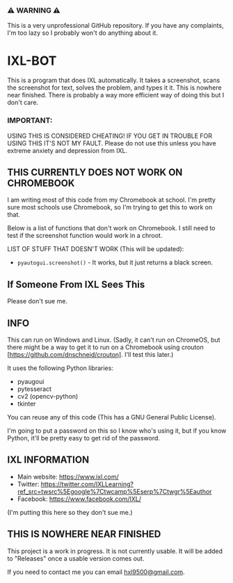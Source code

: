 ### ⚠ WARNING ⚠
This is a very unprofessional GitHub repository. If you have any complaints, I'm too lazy so I probably won't do anything about it.

# IXL-BOT
This is a program that does IXL automatically. It takes a screenshot, scans the screenshot for text, solves the problem, and types it it. This is nowhere near finished. There is probably a way more efficient way of doing this but I don't care.

### IMPORTANT:
USING THIS IS CONSIDERED CHEATING! IF YOU GET IN TROUBLE FOR USING THIS IT'S NOT MY FAULT. Please do not use this unless you have extreme anxiety and depression from IXL.

## THIS CURRENTLY DOES NOT WORK ON CHROMEBOOK
I am writing most of this code from my Chromebook at school. I'm pretty sure most schools use Chromebook, so I'm trying to get this to work on that.

Below is a list of functions that don't work on Chromebook.
I still need to test if the screenshot function would work in a chroot.

LIST OF STUFF THAT DOESN'T WORK (This will be updated):
- ```pyautogui.screenshot()``` - It works, but it just returns a black screen.

## If Someone From IXL Sees This
Please don't sue me.

## INFO
 This can run on Windows and Linux. (Sadly, it can't run on ChromeOS, but there might be a way to get it to run on a Chromebook using crouton [https://github.com/dnschneid/crouton]. I'll test this later.)

 It uses the following Python libraries:
- pyaugoui
- pytesseract
- cv2 (opencv-python)
- tkinter

You can reuse any of this code (This has a GNU General Public License).

I'm going to put a password on this so I know who's using it, but if you know Python, it'll be pretty easy to get rid of the password.

## IXL INFORMATION
- Main website: https://www.ixl.com/
- Twitter: https://twitter.com/IXLLearning?ref_src=twsrc%5Egoogle%7Ctwcamp%5Eserp%7Ctwgr%5Eauthor
- Facebook: https://www.facebook.com/IXL/

(I'm putting this here so they don't sue me.)

## THIS IS NOWHERE NEAR FINISHED
This project is a work in progress. It is not currently usable. It will be added to "Releases" once a usable version comes out.

If you need to contact me you can email [hxl9500@gmail.com](mailto:hxl5900@gmail.com?subject=[IXL-Bot]%20Source%20Han%20Sans).
